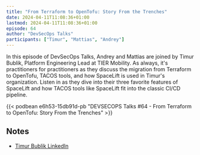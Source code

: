```yaml
---
title: "From Terraform to OpenTofu: Story From the Trenches"
date: 2024-04-11T11:08:36+01:00
lastmod: 2024-04-11T11:08:36+01:00
episode: 64
author: "DevSecOps Talks"
participants: ["Timur", "Mattias", "Andrey"]
---
```


In this episode of DevSecOps Talks, Andrey and Mattias are joined by Timur Bublik, Platform Engineering Lead at TIER Mobility. As always, it's practitioners for practitioners as they discuss the migration from Terraform to OpenTofu, TACOS tools, and how SpaceLift is used in Timur's organization. Listen in as they dive into their three favorite features of SpaceLift and how TACOS tools like SpaceLift fit into the classic CI/CD pipeline.

<!--more-->

<!-- Player -->

{{< podbean e6h53-15db91d-pb "DEVSECOPS Talks #64 - From Terraform to OpenTofu: Story From the Trenches" >}}

## Notes

* [Timur Bublik LinkedIn](https://www.linkedin.com/in/timur-bublik/)